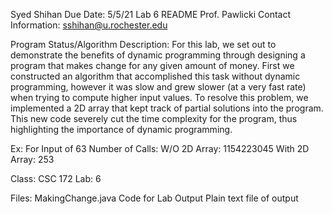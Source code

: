 Syed Shihan								Due Date: 5/5/21
Lab 6 README							Prof. Pawlicki
Contact Information: sshihan@u.rochester.edu

Program Status/Algorithm Description:
For this lab, we set out to demonstrate the benefits of dynamic programming through designing a program that makes change for any given amount of money. First we constructed an algorithm that accomplished this task without dynamic programming, however it was slow and grew slower (at a very fast rate) when trying to compute higher input values. To resolve this problem, we implemented a 2D array that kept track of partial solutions into the program. This new code severely cut the time complexity for the program, thus highlighting the importance of dynamic programming.

Ex:
For Input of 63
Number of Calls:
W/O 2D Array: 1154223045
With 2D Array: 253


Class: CSC 172
Lab: 6

Files:
MakingChange.java
Code for Lab
Output
Plain text file of output
